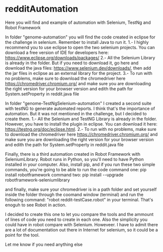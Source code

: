 # redditAutomation
Here you will find and example of automation with Selenium, TestNg and Robot Framework


In folder "genome-automation" you will find the code created in eclipse for the challenge in selenium. Remember to install Java to run it.
1.- I highly recommend you to use eclipse to open the two selenium projects. You can download a free version of IDE for developers here: https://www.eclipse.org/downloads/packages/
2.- All the Selenium Library is already in the folder. But if you need to download it, go here and download the java files: https://www.selenium.dev/downloads/, then add the jar files in eclipse as an external library for the project.
3.- To run with no problems, make sure to download the chromedriver here https://chromedriver.chromium.org/ and make sure you are downloading the right version for your browser version and edith the path for System.setProperty in reddit.java file

In folder "genome-TestNgSelenium-automation" I created a second suite with testNG to generate automated reports.
I think that's the importance of automation. But it was not mentioned in the challenge, but I decided to create them.
1.- All the Selenium and TestNG Library is already in the folder. However, you have to install the plugin in eclipse. You can download it here: https://testng.org/doc/eclipse.html.
2.- To run with no problems, make sure to download the chromedriver here https://chromedriver.chromium.org/ and make sure you are downloading the right version for your browser version and edith the path for System.setProperty in reddit.java file

Finally, there is a third automation created in Robot Framework with SeleniumLibrary. Robot runs in Python, so you'll need to have Python installed in your computer.
Also, install pip, and if you run these two simple commands, you're going to be able to run the code
command one: pip install robotframework
command two: pip install --upgrade robotframework-seleniumlibrary

and finally, make sure your chromedriver is in a path folder and set yourself inside the folder through the coomand window (terminal) and run the following command: "robot reddit-testCase.robot" in your terminal. 
That's enoguh to see Robot in action.

I decided to create this one to let you compare the tools and the ammount of lines of code you need to create in each one. Also the simplicity you could have in robot 
compare with Selenium. Howeveer. I have to admit there are a lot of documentation out there in Internet for selenium, so it could be a point for the tool.

Let me know if you need anything else
